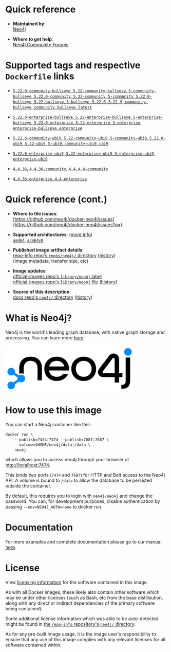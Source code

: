 <!--

********************************************************************************

WARNING:

    DO NOT EDIT "neo4j/README.md"

    IT IS AUTO-GENERATED

    (from the other files in "neo4j/" combined with a set of templates)

********************************************************************************

-->

# Quick reference

-	**Maintained by**:  
	[Neo4j](https://github.com/neo4j/docker-neo4j)

-	**Where to get help**:  
	[Neo4j Community Forums](https://community.neo4j.com)

# Supported tags and respective `Dockerfile` links

-	[`5.22.0-community-bullseye`, `5.22-community-bullseye`, `5-community-bullseye`, `5.22.0-community`, `5.22-community`, `5-community`, `5.22.0-bullseye`, `5.22-bullseye`, `5-bullseye`, `5.22.0`, `5.22`, `5`, `community-bullseye`, `community`, `bullseye`, `latest`](https://github.com/neo4j/docker-neo4j-publish/blob/865c130fa68c9fe5ce60d35351d3fafad6da6b4b/5.22.0/bullseye/community/Dockerfile)

-	[`5.22.0-enterprise-bullseye`, `5.22-enterprise-bullseye`, `5-enterprise-bullseye`, `5.22.0-enterprise`, `5.22-enterprise`, `5-enterprise`, `enterprise-bullseye`, `enterprise`](https://github.com/neo4j/docker-neo4j-publish/blob/865c130fa68c9fe5ce60d35351d3fafad6da6b4b/5.22.0/bullseye/enterprise/Dockerfile)

-	[`5.22.0-community-ubi9`, `5.22-community-ubi9`, `5-community-ubi9`, `5.22.0-ubi9`, `5.22-ubi9`, `5-ubi9`, `community-ubi9`, `ubi9`](https://github.com/neo4j/docker-neo4j-publish/blob/865c130fa68c9fe5ce60d35351d3fafad6da6b4b/5.22.0/ubi9/community/Dockerfile)

-	[`5.22.0-enterprise-ubi9`, `5.22-enterprise-ubi9`, `5-enterprise-ubi9`, `enterprise-ubi9`](https://github.com/neo4j/docker-neo4j-publish/blob/865c130fa68c9fe5ce60d35351d3fafad6da6b4b/5.22.0/ubi9/enterprise/Dockerfile)

-	[`4.4.36`, `4.4.36-community`, `4.4`, `4.4-community`](https://github.com/neo4j/docker-neo4j-publish/blob/865c130fa68c9fe5ce60d35351d3fafad6da6b4b/4.4.36/bullseye/community/Dockerfile)

-	[`4.4.36-enterprise`, `4.4-enterprise`](https://github.com/neo4j/docker-neo4j-publish/blob/865c130fa68c9fe5ce60d35351d3fafad6da6b4b/4.4.36/bullseye/enterprise/Dockerfile)

# Quick reference (cont.)

-	**Where to file issues**:  
	[https://github.com/neo4j/docker-neo4j/issues](https://github.com/neo4j/docker-neo4j/issues?q=)

-	**Supported architectures**: ([more info](https://github.com/docker-library/official-images#architectures-other-than-amd64))  
	[`amd64`](https://hub.docker.com/r/amd64/neo4j/), [`arm64v8`](https://hub.docker.com/r/arm64v8/neo4j/)

-	**Published image artifact details**:  
	[repo-info repo's `repos/neo4j/` directory](https://github.com/docker-library/repo-info/blob/master/repos/neo4j) ([history](https://github.com/docker-library/repo-info/commits/master/repos/neo4j))  
	(image metadata, transfer size, etc)

-	**Image updates**:  
	[official-images repo's `library/neo4j` label](https://github.com/docker-library/official-images/issues?q=label%3Alibrary%2Fneo4j)  
	[official-images repo's `library/neo4j` file](https://github.com/docker-library/official-images/blob/master/library/neo4j) ([history](https://github.com/docker-library/official-images/commits/master/library/neo4j))

-	**Source of this description**:  
	[docs repo's `neo4j/` directory](https://github.com/docker-library/docs/tree/master/neo4j) ([history](https://github.com/docker-library/docs/commits/master/neo4j))

# What is Neo4j?

Neo4j is the world's leading graph database, with native graph storage and processing. You can learn more [here](http://neo4j.com/developer).

![logo](https://raw.githubusercontent.com/docker-library/docs/56823e63d5b6dd7ddbb9d5d3c4a8947778055d8e/neo4j/logo.png)

# How to use this image

You can start a Neo4j container like this:

```console
docker run \
    --publish=7474:7474 --publish=7687:7687 \
    --volume=$HOME/neo4j/data:/data \
    neo4j
```

which allows you to access neo4j through your browser at [http://localhost:7474](http://localhost:7474).

This binds two ports (`7474` and `7687`) for HTTP and Bolt access to the Neo4j API. A volume is bound to `/data` to allow the database to be persisted outside the container.

By default, this requires you to login with `neo4j/neo4j` and change the password. You can, for development purposes, disable authentication by passing `--env=NEO4J_AUTH=none` to docker run.

# Documentation

For more examples and complete documentation please go to our manual [here](http://neo4j.com/docs/operations-manual/current/deployment/single-instance/docker/).

# License

View [licensing information](https://neo4j.com/licensing) for the software contained in this image.

As with all Docker images, these likely also contain other software which may be under other licenses (such as Bash, etc from the base distribution, along with any direct or indirect dependencies of the primary software being contained).

Some additional license information which was able to be auto-detected might be found in [the `repo-info` repository's `neo4j/` directory](https://github.com/docker-library/repo-info/tree/master/repos/neo4j).

As for any pre-built image usage, it is the image user's responsibility to ensure that any use of this image complies with any relevant licenses for all software contained within.

